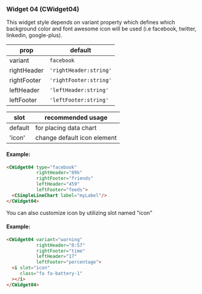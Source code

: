 ### Widget 04 (CWidget04)
This widget style depends on variant property which defines which background color and font awesome icon will be used (i.e facebook, twitter, linkedin, google-plus).

prop | default
--- | ---
variant  | `facebook`
rightHeader   | `'rightHeader:string'`
rightFooter   | `'rightFooter:string'`
leftHeader   | `'leftHeader:string'`
leftFooter   | `'leftFooter:string'`

slot | recommended usage
--- | ---
default  | for placing data chart
'icon'  |  change default icon element

#### Example:
```html
<CWidget04 type="facebook"
           rightHeader="89k"
           rightFooter="friends"
           leftHeader="459"
           leftFooter="feeds">
  <CSimpleLineChart label="myLabel"/>
</CWidget04>
```
You can also customize icon by utilizing slot named "icon"

#### Example:
```html
<CWidget04 variant="warning"
           rightHeader="0:57"
           rightFooter="time"
           leftHeader="17"
           leftFooter="percentage">
  <i slot="icon"
     class="fa fa-battery-1"
  ></i>
</CWidget04>
```
